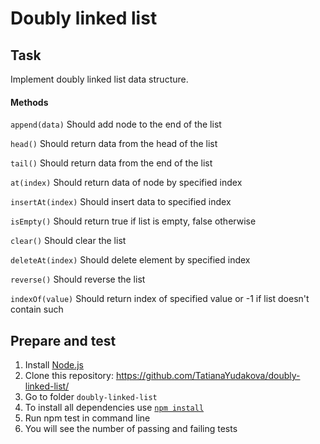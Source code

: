 # Doubly linked list

## Task

Implement doubly linked list data structure.

#### Methods

`append(data)`
Should add node to the end of the list

`head()`
Should return data from the head of the list

`tail()`
Should return data from the end of the list

`at(index)`
Should return data of node by specified index

`insertAt(index)`
Should insert data to specified index

`isEmpty()`
Should return true if list is empty, false otherwise

`clear()`
Should clear the list

`deleteAt(index)`
Should delete element by specified index

`reverse()`
Should reverse the list

`indexOf(value)`
Should return index of specified value or -1 if list doesn't contain such

## Prepare and test
1. Install [Node.js](https://nodejs.org/en/download/)   
2. Clone this repository: https://github.com/TatianaYudakova/doubly-linked-list/  
3. Go to folder `doubly-linked-list`  
4. To install all dependencies use [`npm install`](https://docs.npmjs.com/cli/install)  
5. Run npm test in command line  
6. You will see the number of passing and failing tests
